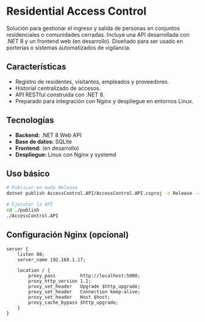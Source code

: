 # Residential Access Control

Solución para gestionar el ingreso y salida de personas en conjuntos residenciales o comunidades cerradas. Incluye una API desarrollada con .NET 8 y un frontend web (en desarrollo). Diseñado para ser usado en porterías o sistemas automatizados de vigilancia.

## Características

- Registro de residentes, visitantes, empleados y proveedores.
- Historial centralizado de accesos.
- API RESTful construida con .NET 8.
- Preparado para integración con Nginx y despliegue en entornos Linux.

## Tecnologías

- **Backend:** .NET 8 Web API
- **Base de datos:** SQLite
- **Frontend:** (en desarrollo)
- **Despliegue:** Linux con Nginx y systemd

## Uso básico

```bash
# Publicar en modo Release
dotnet publish AccessControl.API/AccessControl.API.csproj -c Release -r linux-x64 --self-contained true -p:PublishSingleFile=true -o ./publish
````

```bash
# Ejecutar la API
cd ./publish
./AccessControl.API
```

## Configuración Nginx (opcional)

```nginx
server {
    listen 80;
    server_name 192.168.1.17;

    location / {
        proxy_pass         http://localhost:5000;
        proxy_http_version 1.1;
        proxy_set_header   Upgrade $http_upgrade;
        proxy_set_header   Connection keep-alive;
        proxy_set_header   Host $host;
        proxy_cache_bypass $http_upgrade;
    }
}
```


